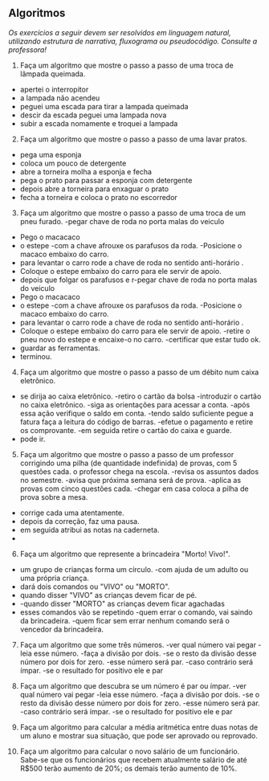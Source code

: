 ## Algoritmos

_Os exercícios a seguir devem ser resolvidos em linguagem natural, utilizando estrutura de narrativa, fluxograma ou pseudocódigo. Consulte a professora!_

1. Faça um algoritmo que mostre o passo a passo de uma troca de lâmpada queimada.

- apertei o interropitor
- a lampada não acendeu
- peguei uma escada para tirar a lampada queimada
- descir da escada peguei uma lampada nova 
- subir  a escada nomamente e troquei a lampada


2. Faça um algoritmo que mostre o passo a passo de uma lavar pratos.
- pega uma esponja
- coloca um pouco de detergente
- abre a torneira molha a esponja e fecha 
- pega o prato para passar a esponja com detergente
- depois abre a torneira para enxaguar o prato 
- fecha a torneira  e coloca o prato no escorredor

3. Faça um algoritmo que mostre o passo a passo de uma troca de um pneu furado.
-pegar chave de roda no porta malas do veiculo
- Pego o macacaco 
-  o estepe
-com a chave afrouxe os parafusos da roda.
-Posicione o macaco embaixo do carro. 
- para levantar o carro rode a chave de roda no sentido anti-horário  . 
- Coloque o estepe embaixo do carro para ele servir de apoio.
- depois que folgar  os parafusos e r-pegar chave de roda no porta malas do veiculo
- Pego o macacaco 
-  o estepe
-com a chave afrouxe os parafusos da roda.
-Posicione o macaco embaixo do carro. 
- para levantar o carro rode a chave de roda no sentido anti-horário  . 
- Coloque o estepe embaixo do carro para ele servir de apoio.
-retire o pneu novo do estepe e encaixe-o no carro. 
-certificar que estar tudo ok.
- guardar as ferramentas.
- terminou.



4. Faça um algoritmo que mostre o passo a passo de um débito num caixa eletrônico.
 - se dirija ao  caixa eletrônico.
 -retiro o cartão da bolsa
 -introduzir o cartão no caixa eletrônico.
 -siga as orientações para acessar a conta. 
 -após essa ação verifique o saldo em conta. 
 -tendo saldo suficiente pegue a fatura faça a leitura do código de barras. 
 -efetue o pagamento e retire os comprovante. 
 -em seguida retire o cartão do caixa e guarde.
 - pode ir.
5. Faça um algoritmo que mostre o passo a passo de um professor corrigindo uma pilha (de quantidade indefinida) de provas, com 5 questões cada.
o professor chega na escola.
-revisa os assuntos dados no semestre.
-avisa que próxima semana será de prova.
-aplica as provas com cinco questões cada.
-chegar em casa coloca a pilha de prova sobre a mesa.
- corrige cada uma atentamente.
- depois da correção, faz uma pausa.
- em seguida atribui as notas na caderneta.
- 

6. Faça um algoritmo que represente a brincadeira "Morto! Vivo!".
- um grupo de crianças forma um círculo. 
-com ajuda de um adulto ou uma própria criança.
 - dará dois comandos ou "VIVO" ou "MORTO".
 - quando disser "VIVO" as crianças devem ficar de pé.  
 - -quando disser "MORTO" as crianças devem ficar agachadas 
 - esses comandos vão se repetindo
 -quem errar o comando, vai saindo da brincadeira.
 -quem ficar sem errar nenhum comando será o vencedor da brincadeira.

7. Faça um algoritmo que some três números.
-ver qual número vai pegar
-leia esse número.
-faça a divisão por dois.
-se o resto da divisão desse número por dois for zero.
-esse número será par.
-caso contrário será ímpar.
-se  o resultado for positivo ele e par

8. Faça um algoritmo que descubra se um número é par ou ímpar.
-ver qual número vai pegar
-leia esse número.
-faça a divisão por dois.
-se o resto da divisão desse número por dois for zero.
-esse número será par.
-caso contrário será ímpar.
-se  o resultado for positivo ele e par

9. Faça um algoritmo para calcular a média aritmética entre duas notas de um aluno e mostrar sua situação, que pode ser aprovado ou reprovado.

10. Faça um algoritmo para calcular o novo salário de um funcionário. Sabe-se que os funcionários que recebem atualmente salário de até R$500 terão aumento de 20%; os demais terão aumento de 10%.
